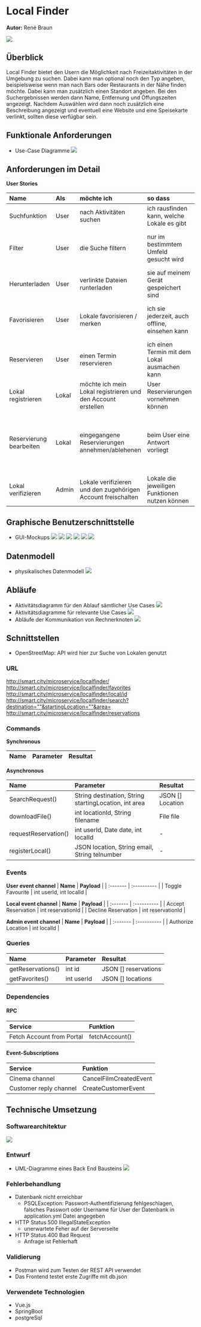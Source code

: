 # Local Finder

**Autor:** René Braun

![](media/parkplatz.jpg)


## Überblick

Local Finder bietet den Usern die Möglichkeit nach Freizeitaktivitäten in der Umgebung zu suchen. Dabei kann man optional noch den Typ angeben, beispielsweise wenn man nach Bars oder Restaurants in der Nähe finden möchte. Dabei kann man zusätzlich einen Standort angeben. Bei den Suchergebnissen werden dann Name, Entfernung und Öffungszeiten angezeigt. Nachdem Auswählen wird dann noch zusätzlich eine Beschreibung angezeigt und eventuell eine Website und eine Speisekarte verlinkt, sollten diese verfügbar sein.


## Funktionale Anforderungen

* Use-Case Diagramme
![](media/sp_usecase.jpg)

## Anforderungen im Detail

**User Stories**

| **Name** | **Als** | **möchte ich** | **so dass** | **Akzeptanz** |
| :------- | :------ | :------------- | :---------- | :------------ |
| Suchfunktion  | User    | nach Aktivitäten suchen       | ich rausfinden kann, welche Lokale es gibt     | Eine Liste mit Ergebnissen wird angezeigt |
| Filter        | User    | die Suche filtern             | nur im bestimmtem Umfeld gesucht wird          | Nur Ergebnisse aus dem Umkreis angezeigt werden |
| Herunterladen | User    | verlinkte Dateien runterladen | sie auf meinem Gerät gespeichert sind          | Die jeweilige PDF wurde auf dem Gerät heruntergeladen |
| Favorisieren  | User    | Lokale favorisieren / merken  | ich sie jederzeit, auch offline, einsehen kann | Eine Liste von gemerkten Lokalen befindet sich auf der App |
| Reservieren   | User    | einen Termin reservieren      | ich einen Termin mit dem Lokal ausmachen kann  | Die Reservierung wurde an das Lokal weitergeleitet |
| Lokal registrieren       | Lokal | möchte ich mein Lokal registrieren und den Account erstellen | User Reservierungen vornehmen können | Lokaldaten wurden angegeben |
| Reservierung bearbeiten  | Lokal | eingegangene Reservierungen annehmen/ablehenen | beim User eine Antwort vorliegt | Die Reservierung wird nicht mehr angezeigt und der User hat eine Bestätigung per E-Mail erhalten |
| Lokal verifizieren | Admin | Lokale verifizieren und den zugehörigen Account freischalten | Lokale die jeweiligen Funktionen nutzen können | Account wurde freigegeben |

## Graphische Benutzerschnittstelle

- GUI-Mockups
![](media/mokup_sp-HomeSearch.jpg)
![](media/mokup_sp-Searchresults.jpg)
![](media/mokup_sp-Searchbar.jpg)
![](media/mokup_sp-Infopage.jpg)
![](media/mokup_sp-Favoriten.jpg)
![](media/mokup_sp-Lokal.jpg)


## Datenmodell 

- physikalisches Datenmodell
![](media/sp_er-diagramm.jpg)

## Abläufe

- Aktivitätsdiagramm für den Ablauf sämtlicher Use Cases
![](media/sp_aktivi-overview.jpg)
- Aktivitätsdiagramme für relevante Use Cases
![](media/sp_aktivi-suche.jpg)
- Abläufe der Kommunikation von Rechnerknoten
![](media/sp_aktivi-sequenz.jpg)


## Schnittstellen

- OpenStreetMap: API wird hier zur Suche von Lokalen genutzt

### URL

http://smart.city/microservice/localfinder/
http://smart.city/microservice/localfinder/favorites
http://smart.city/microservice/localfinder/local/id
http://smart.city/microservice/localfinder/search?destination=""&startingLocation=""&area=
http://smart.city/microservice/localfinder/reservations

### Commands

**Synchronous**

| **Name** | **Parameter** | **Resultat** |
| :------- | :------------ | :----------- |

**Asynchronous**

| **Name** | **Parameter** | **Resultat** |
| :------- | :------------ | :----------- |
| SearchRequest()      | String destination, String startingLocation, int area | JSON [] Location |
| downloadFile()       | int locationId, String filename | File file |
| requestReservation() | int userId, Date date, int localId | - |
| registerLocal()      | JSON location, String email, String telnumber | - |


### Events

**User event channel**
| **Name** | **Payload** | 
| :------- | :---------- | 
| Toggle Favourite | int userId, int localId |

**Local event channel**
| **Name** | **Payload** | 
| :------- | :---------- | 
| Accept Reservation  | int reservationId |
| Decline Reservation | int reservationId |


**Admin event channel**
| **Name** | **Payload** | 
| :------- | :---------- | 
| Authorize Location | int localId |


### Queries

| **Name** | **Parameter** | **Resultat** |
| :------- | :------------ | :----------- |
| getReservations() | int id | JSON [] reservations  |
| getFavorites()    | int userId | JSON [] locations |

### Dependencies

#### RPC

| **Service** | **Funktion** |
| :---------- | :----------- | 
| Fetch Account from Portal | fetchAccount() |

#### Event-Subscriptions

| **Service** | **Funktion** |
| :------ | :----- | 
| Cinema channel | CancelFilmCreatedEvent |
| Customer reply channel | CreateCustomerEvent |


## Technische Umsetzung


### Softwarearchitektur

![](media/sp_verteilung.jpg)


### Entwurf

- UML-Diagramme eines Back End Bausteins
![](media/sp_uml.jpg)

### Fehlerbehandlung 

* Datenbank nicht erreichbar
  - PSQLException: Passwort-Authentifizierung fehlgeschlagen, falsches
    Passwort oder Username für User der Datenbank in application.yml Datei
    angegeben
* HTTP Status 500 IllegalStateException
  - unerwartete Feher auf der Serverseite
* HTTP Status 400 Bad Request
  - Anfrage ist Fehlerhaft 

### Validierung

* Postman wird zum Testen der REST API verwendet
* Das Frontend testet erste Zugriffe mit db.json

### Verwendete Technologien

* Vue.js 
* SpringBoot
* postgreSql
